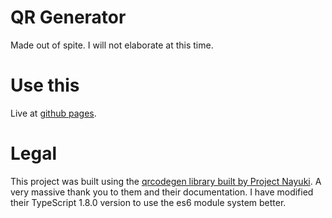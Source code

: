 # QR Generator
Made out of spite. I will not elaborate at this time.

# Use this
Live at [github pages](https://widumu.github.io/QR/).

# Legal
This project was built using the [qrcodegen library built by Project Nayuki](https://www.nayuki.io/page/qr-code-generator-library). A very massive thank you to them and their documentation. I have modified their TypeScript 1.8.0 version to use the es6 module system better.